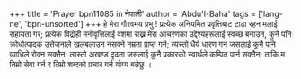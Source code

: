 +++
title = 'Prayer bpn11085 in नेपाली'
author = 'Abdu'l-Bahá'
tags = ['lang-ne', 'bpn-unsorted']
+++
हे मेरा गौरवमय प्रभु ! प्रत्येक अनियमित प्रवृत्तिबाट टाढा रहन मलाई सहायता गर; प्रत्येक विद्रोही मनोवृत्तिलाई वशमा राख्न मेरा आचरणका उद्देश्यहरूलाई स्वच्छ बनाउन, कुनै पनि क्रोधोत्पादक उत्तेजनाले खलबलाउन नसक्ने नम्रता प्राप्त गर्न; त्यस्तो धैर्य धारण गर्न जसलाई कुनै पनि व्याधिले रोक्न सक्तैन; त्यस्तो अखण्ड दृढता जसलाई कुनै प्रकारको स्वार्थले कम्पित पार्न सक्तैन; ताकि म तिम्रो सेवा गर्न र तिम्रो शब्दको प्रचार गर्न योग्य बन्नेछु ।
